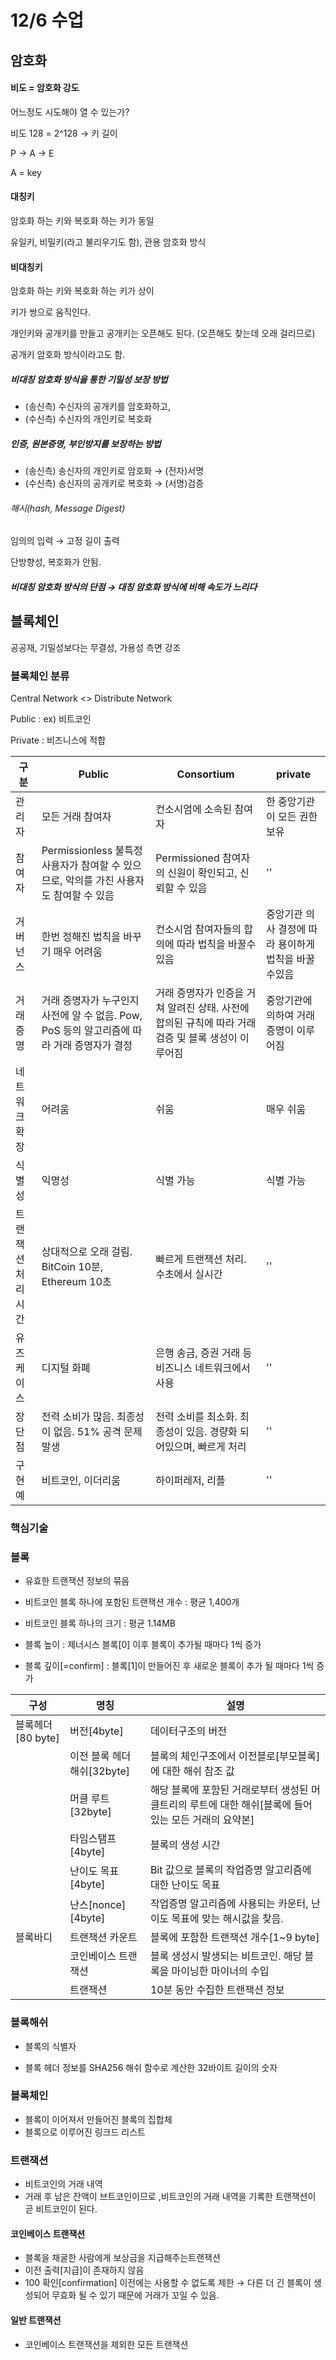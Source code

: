 # 12/6 수업

## 암호화

#### 비도 = 암호화 강도

어느정도 시도해야 열 수 있는가? 

비도 128 = 2^128 → 키 길이 

P → A → E

A = key



#### 대칭키

암호화 하는 키와 복호화 하는 키가 동일

유일키, 비밀키(라고 불리우기도 함), 관용 암호화 방식



#### 비대칭키

암호화 하는 키와 복호화 하는 키가 상이

키가 쌍으로 움직인다.

개인키와 공개키를 만들고 공개키는 오픈해도 된다. (오픈해도 찾는데 오래 걸리므로)

공개키 암호화 방식이라고도 함.



##### 비대칭 암호화 방식을 통한 기밀성 보장 방법

- (송신측)  수신자의 공개키를 암호화하고,
- (수신측) 수신자의 개인키로 복호화

##### 인증, 원본증명, 부인방지를 보장하는 방법

- (송신측) 송신자의 개인키로 암호화 → (전자)서명
- (수신측) 송신자의 공개키로 복호화 → (서명)검증

###### 해시(hash, Message Digest) 

임의의 입력 → 고정 길이 출력

단방향성, 복호화가 안됨.

##### 비대칭 암호화 방식의 단점 → 대칭 암호화 방식에 비해 속도가 느리다



## 블록체인

공공재, 기밀성보다는 무결성, 가용성 측면 강조



### 블록체인 분류

Central Network <> Distribute Network

Public : ex) 비트코인

Private : 비즈니스에 적합

| 구분              | Public                                                       | Consortium                                                   | private                                               |
| ----------------- | ------------------------------------------------------------ | ------------------------------------------------------------ | ----------------------------------------------------- |
| 관리자            | 모든 거래 참여자                                             | 컨소시엄에 소속된 참여자                                     | 한 중앙기관이 모든 권한 보유                          |
| 참여자            | Permissionless 불특정 사용자가 참여할 수 있으므로, 악의를 가진 사용자도 참여할 수 있음 | Permissioned 참여자의 신원이 확인되고, 신뢰할 수 있음        | ''                                                    |
| 거버넌스          | 한번 정해진 법칙을 바꾸기 매우 어려움                        | 컨소시엄 참여자들의 합의에 따라 법칙을 바꿀수 있음           | 중앙기관 의사 결정에 따라 용이하게 법칙을 바꿀 수있음 |
| 거래증명          | 거래 증명자가 누구인지 사전에 알 수 없음. Pow, PoS 등의 알고리즘에 따라 거래 증명자가 결정 | 거래 증명자가 인증을 거쳐 알려진 상태. 사전에 합의된 규칙에 따라 거래 검증 및 블록 생성이 이루어짐 | 중앙기관에 의하여 거래 증명이 이루어짐                |
| 네트워크확장      | 어려움                                                       | 쉬움                                                         | 매우 쉬움                                             |
| 식별성            | 익명성                                                       | 식별 가능                                                    | 식별 가능                                             |
| 트랜잭션 처리시간 | 상대적으로 오래 걸림. BitCoin 10분, Ethereum 10초            | 빠르게 트랜잭션 처리. 수초에서 실시간                        | ''                                                    |
| 유즈 케이스       | 디지털 화폐                                                  | 은행 송금, 증권 거래 등 비즈니스 네트워크에서 사용           | ''                                                    |
| 장단점            | 전력 소비가 많음. 최종성이 없음. 51% 공격 문제 발생          | 전력 소비를 최소화. 최종성이 있음. 경량화 되어있으며, 빠르게 처리 | ''                                                    |
| 구현예            | 비트코인, 이더리움                                           | 하이퍼레저, 리플                                             | ''                                                    |

### 핵심기술

### 블록

- 유효한 트랜잭션 정보의 묶음

- 비트코인 블록 하나에 포함된 트랜잭션 개수 : 평균 1,400개

- 비트코인 블록 하나의 크기 : 평균 1.14MB

- 블록 높이 : 제너시스 블록[0] 이후 블록이 추가될 때마다 1씩 증가

- 블록 깊이[=confirm] : 블록[1]이 만들어진 후 새로운 블록이 추가 될 때마다 1씩 증가

| 구성              | 명칭                        | 설명                                                         |
| ----------------- | --------------------------- | ------------------------------------------------------------ |
| 블록헤더[80 byte] | 버전[4byte]                 | 데이터구조의 버전                                            |
|                   | 이전 블록 헤더 해쉬[32byte] | 블록의 체인구조에서 이전블로[부모블록]에 대한 해쉬 참조 값   |
|                   | 머클 루트[32byte]           | 해당 블록에 포함된 거래로부터 생성된 머클트리의 루트에 대한 해쉬[블록에 들어있는 모든 거래의 요약본] |
|                   | 타임스탬프[4byte]           | 블록의 생성 시간                                             |
|                   | 난이도 목표[4byte]          | Bit 값으로 블록의 작업증명 알고리즘에 대한 난이도 목표       |
|                   | 난스[nonce] [4byte]         | 작업증명 알고리즘에 사용되는 카운터, 난이도 목표에 맞는 해시값을 찾음. |
| 블록바디          | 트랜잭션 카운트             | 블록에 포함한 트랜잭션 개수[1~9 byte]                        |
|                   | 코인베이스 트랜잭션         | 블록 생성시 발생되는 비트코인. 해당 블록을 마이닝한 마이너의 수입 |
|                   | 트랜잭션                    | 10분 동안 수집한 트랜잭션 정보                               |



### 블록해쉬

- 블록의 식별자

- 블록 헤더 정보를 SHA256 해쉬 함수로 계산한 32바이트 길이의 숫자



### 블록체인

- 블록이 이어져서 만들어진 블록의 집합체
- 블록으로 이루어진 링크드 리스트



### 트랜잭션

- 비트코인의 거래 내역
- 거래 후 남은 잔액이 브트코인이므로 ,비트코인의 거래 내역을 기록한 트랜잭션이 곧 비트코인이 된다.

#### 코인베이스 트랜잭션

- 블록을 채굴한 사람에게 보상금을 지급해주는트랜잭션
- 이전 출력[지급]이 존재하지 않음
- 100 확인[confirmation] 이전에는 사용할 수 없도록 제한 → 다른 더 긴 블록이 생성되어 무효화 될 수 있기 때문에 거래가 꼬일 수 있음.

#### 일반 트랜잭션

- 코인베이스 트랜잭션을 제외한 모든 트랜잭션

